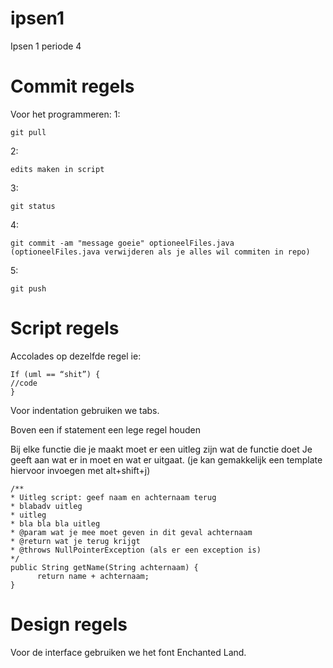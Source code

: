 # ipsen1
Ipsen 1 periode 4

# Commit regels
Voor het programmeren:
1: 
```
git pull
```
2: 
```
edits maken in script
```
3:
```
git status
```
4: 
```
git commit -am "message goeie" optioneelFiles.java (optioneelFiles.java verwijderen als je alles wil commiten in repo)
```
5:
```
git push
```


# Script regels
Accolades op dezelfde regel ie:
```
If (uml == “shit”) {
//code
}
```

Voor indentation gebruiken we tabs.

Boven een if statement een lege regel houden

Bij elke functie die je maakt moet er een uitleg zijn wat de functie doet
Je geeft aan wat er in moet en wat er uitgaat. (je kan gemakkelijk een template hiervoor invoegen met alt+shift+j)

```
/**
* Uitleg script: geef naam en achternaam terug
* blabadv uitleg
* uitleg
* bla bla bla uitleg
* @param wat je mee moet geven in dit geval achternaam
* @return wat je terug krijgt
* @throws NullPointerException (als er een exception is)
*/
public String getName(String achternaam) {
      return name + achternaam;
}
```

# Design regels
Voor de interface gebruiken we het font Enchanted Land.


